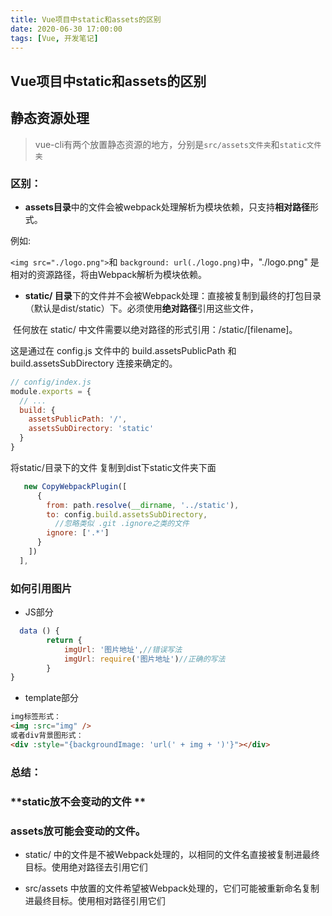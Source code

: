 ```yaml
---
title: Vue项目中static和assets的区别
date: 2020-06-30 17:00:00
tags: [Vue, 开发笔记]
---
```




## Vue项目中static和assets的区别

## 静态资源处理
> vue-cli有两个放置静态资源的地方，分别是`src/assets文件夹`和`static文件夹`

### 区别： 

- **assets目录**中的文件会被webpack处理解析为模块依赖，只支持**相对路径**形式。

例如:

 `<img src="./logo.png">`和 `background: url(./logo.png)`中，"./logo.png" 是相对的资源路径，将由Webpack解析为模块依赖。

- **static/ 目录**下的文件并不会被Webpack处理：直接被复制到最终的打包目录（默认是dist/static）下。必须使用**绝对路径**引用这些文件，

​    任何放在 static/ 中文件需要以绝对路径的形式引用：/static/[filename]。

这是通过在 config.js 文件中的 build.assetsPublicPath 和 build.assetsSubDirectory 连接来确定的。

```js
// config/index.js
module.exports = {
  // ...
  build: {
    assetsPublicPath: '/',
    assetsSubDirectory: 'static'
  }
}
```

将static/目录下的文件 复制到dist下static文件夹下面

```js
   new CopyWebpackPlugin([
      {
        from: path.resolve(__dirname, '../static'),
        to: config.build.assetsSubDirectory,
          //忽略类似 .git .ignore之类的文件
        ignore: ['.*']
      }
    ])
  ],
```

   





### 如何引用图片

- JS部分

```js
  data () {
        return {
            imgUrl: '图片地址',//错误写法 
            imgUrl: require('图片地址')//正确的写法
        }
}
```


- template部分
```html
img标签形式：
<img :src="img" />
或者div背景图形式：
<div :style="{backgroundImage: 'url(' + img + ')'}"></div>
```





### 总结：

### **static放不会变动的文件 **

### **assets放可能会变动的文件。**

- static/ 中的文件是不被Webpack处理的，以相同的文件名直接被复制进最终目标。使用绝对路径去引用它们

- src/assets 中放置的文件希望被Webpack处理的，它们可能被重新命名复制进最终目标。使用相对路径引用它们

